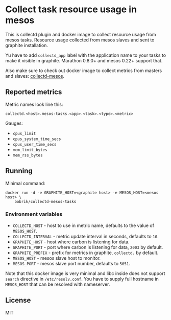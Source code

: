 # Collect task resource usage in mesos

This is collectd plugin and docker image to collect resource usage
from mesos tasks. Resource usage collected from mesos slaves and sent
to graphite installation.

Yu have to add `collectd_app` label with the application name to your tasks
to make it visible in graphite. Marathon 0.8.0+ and mesos 0.22+ support that.

Also make sure to check out docker image to collect metrics from masters
and slaves: [collectd-mesos](https://github.com/bobrik/docker-collectd-mesos).

## Reported metrics

Metric names look line this:

```
collectd.<host>.mesos-tasks.<app>.<task>.<type>.<metric>
```

Gauges:

* `cpus_limit`
* `cpus_system_time_secs`
* `cpus_user_time_secs`
* `mem_limit_bytes`
* `mem_rss_bytes`

## Running

Minimal command:

```
docker run -d -e GRAPHITE_HOST=<graphite host> -e MESOS_HOST=<mesos host> \
    bobrik/collectd-mesos-tasks
```

### Environment variables

* `COLLECTD_HOST` - host to use in metric name, defaults to the value of `MESOS_HOST`.
* `COLLECTD_INTERVAL` - metric update interval in seconds, defaults to `10`.
* `GRAPHITE_HOST` - host where carbon is listening for data.
* `GRAPHITE_PORT` - port where carbon is listening for data, `2003` by default.
* `GRAPHITE_PREFIX` - prefix for metrics in graphite, `collectd.` by default.
* `MESOS_HOST` - mesos slave host to monitor.
* `MESOS_PORT` - mesos slave port number, defaults to `5051`.

Note that this docker image is very minimal and libc inside does not
support `search` directive in `/etc/resolv.conf`. You have to supply
full hostname in `MESOS_HOST` that can be resolved with nameserver.

## License

MIT
